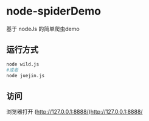 # node-spiderDemo
基于 nodeJs 的简单爬虫demo

## 运行方式

```bash
node wild.js 
#或者
node juejin.js
```

## 访问

浏览器打开  (http://127.0.0.1:8888/)http://127.0.0.1:8888/

